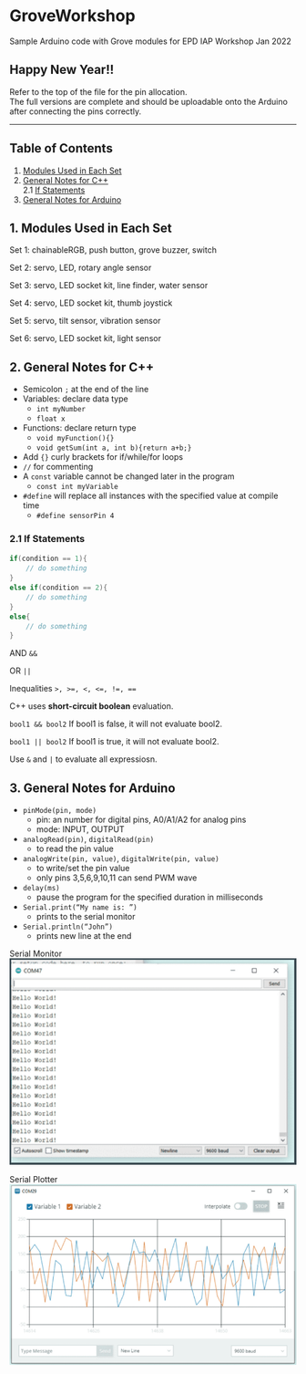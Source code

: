 # GroveWorkshop
Sample Arduino code with Grove modules for EPD IAP Workshop Jan 2022

## Happy New Year!!

Refer to the top of the file for the pin allocation. <br>
The full versions are complete and should be uploadable onto the Arduino after connecting the pins correctly.

____

## Table of Contents <a name="top"></a>
 1. [Modules Used in Each Set](#1)<br>
 2. [General Notes for C++](#2)<br>
    2.1 [If Statements](#2.1) <br>
3.  [General Notes for Arduino](#3)<br>

## 1. Modules Used in Each Set <a name="1"></a>
Set 1: chainableRGB, push button, grove buzzer, switch <br>

Set 2: servo, LED, rotary angle sensor <br>

Set 3: servo, LED socket kit, line finder, water sensor <br>

Set 4: servo, LED socket kit, thumb joystick <br>

Set 5: servo, tilt sensor, vibration sensor <br>

Set 6: servo, LED socket kit, light sensor <br>


## 2. General Notes for C++ <a name="2"></a>
- Semicolon `;` at the end of the line
- Variables: declare data type
    - `int myNumber`
    - `float x`
- Functions: declare return type
    - `void myFunction(){}`
    - `void getSum(int a, int b){return a+b;}`
- Add `{}` curly brackets for if/while/for loops
- `//` for commenting
- A `const` variable cannot be changed later in the program
    - `const int myVariable`
- `#define` will replace all instances with the specified value at compile time
    - `#define sensorPin 4`


### 2.1 If Statements <a name="2.1"></a>
```c++
if(condition == 1){
    // do something
}
else if(condition == 2){
    // do something
} 
else{
    // do something
}
```

AND `&&` 

OR `||` 

Inequalities `>, >=, <, <=, !=, ==` 

C++ uses __short-circuit boolean__ evaluation.

`bool1 && bool2` If bool1 is false, it will not evaluate bool2.

`bool1 || bool2` If bool1 is true, it will not evaluate bool2.

Use `&` and `|` to evaluate all expressiosn.

## 3. General Notes for Arduino <a name="3"></a>

- `pinMode(pin, mode)`
    - pin: an number for digital pins, A0/A1/A2 for analog pins
    - mode: INPUT, OUTPUT
- `analogRead(pin)`, `digitalRead(pin)`
    - to read the pin value
- `analogWrite(pin, value)`, `digitalWrite(pin, value)`
    - to write/set the pin value
    - only pins 3,5,6,9,10,11 can send PWM wave
- `delay(ms)`
    - pause the program for the specified duration in milliseconds
- `Serial.print(“My name is: ”)`
    - prints to the serial monitor
- `Serial.println(“John”)`
    - prints new line at the end

Serial Monitor
![Serial Monitor](serial-monitor.png)

Serial Plotter
![Serial Plotter](serial-plotter.png)